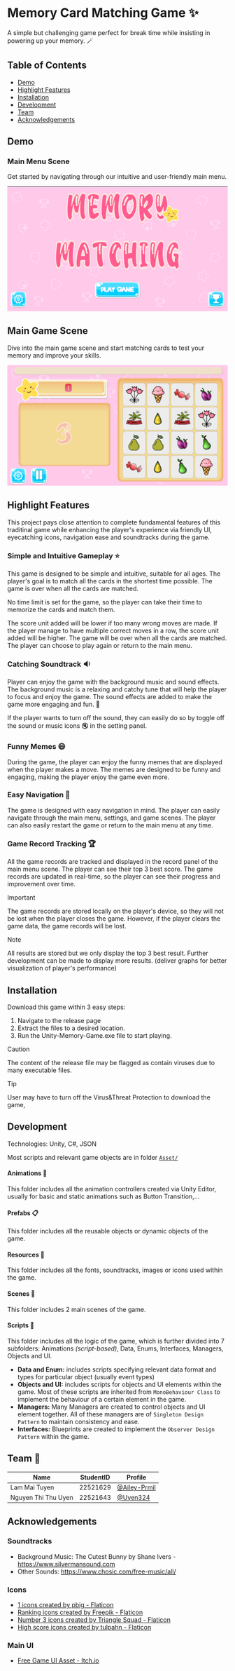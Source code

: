 # Memory Card Matching Game :sparkles:
A simple but challenging game perfect for break time while insisting in powering up your memory. :magic_wand:

## Table of Contents
- [Demo](#demo)
- [Highlight Features](#highlight-features)
- [Installation](#installation)
- [Development](#development)
- [Team]()
- [Acknowledgements](#acknowledgements)
## Demo
### Main Menu Scene
Get started by navigating through our intuitive and user-friendly main menu.

![Main Menu Scene](./images/main-menu-scene.png)

## Main Game Scene
Dive into the main game scene and start matching cards to test your memory and improve your skills.

![Main Game Scene](./images/main-game-scene.png)


## Highlight Features
This project pays close attention to complete fundamental features of this traditinal game while enhancing the player's experience via friendly UI, eyecatching icons, navigation ease and soundtracks during the game.
### Simple and Intuitive Gameplay :star:
This game is designed to be simple and intuitive, suitable for all ages. The player's goal is to match all the cards in the shortest time possible. The game is over when all the cards are matched. 

No time limit is set for the game, so the player can take their time to memorize the cards and match them. 

The score unit added will be lower if too many wrong moves are made. If the player manage to have multiple correct moves in a row, the score unit added will be higher. The game will be over when all the cards are matched. The player can choose to play again or return to the main menu.
### Catching Soundtrack :sound:
Player can enjoy the game with the background music and sound effects. The background music is a relaxing and catchy tune that will help the player to focus and enjoy the game. The sound effects are added to make the game more engaging and fun. :dancer:

If the player wants to turn off the sound, they can easily do so by toggle off the sound or music icons :mute: in the setting panel. 
### Funny Memes :smile:
During the game, the player can enjoy the funny memes that are displayed when the player makes a move. The memes are designed to be funny and engaging, making the player enjoy the game even more.
### Easy Navigation :mag_right:
The game is designed with easy navigation in mind. The player can easily navigate through the main menu, settings, and game scenes. The player can also easily restart the game or return to the main menu at any time.
### Game Record Tracking :trophy:
All the game records are tracked and displayed in the record panel of the main menu scene. The player can see their top 3 best score. The game records are updated in real-time, so the player can see their progress and improvement over time.
> [!IMPORTANT]
> The game records are stored locally on the player's device, so they will not be lost when the player closes the game. However, if the player clears the game data, the game records will be lost.

>[!NOTE]
> All results are stored but we only display the top 3 best result. Further development can be made to display more results. (deliver graphs for better visualization of player's performance)
## Installation
Download this game within 3 easy steps: 
1. Navigate to the release page
2. Extract the files to a desired location.
3. Run the Unity-Memory-Game.exe file to start playing.

> [!CAUTION]
> The content of the release file may be flagged as contain viruses due to many executable files. 

> [!TIP]
> User may have to turn off the Virus&Threat Protection to download the game,

## Development
Technologies: Unity, C#, JSON

Most scripts and relevant game objects are in folder [`Asset/`](./Asset)
#### **Animations** :dizzy:
This folder includes all the animation controllers created via Unity Editor, usually for basic and static animations such as Button Transition,...
#### **Prefabs** :clipboard:
This folder includes all the reusable objects or dynamic objects of the game.
#### **Resources** :gift:
This folder includes all the fonts, soundtracks, images or icons used within the game.
#### **Scenes** :book:
This folder includes 2 main scenes of the game.
#### **Scripts** :brain:
This folder includes all the logic of the game, which is further divided into 7 subfolders: Animations *(script-based)*, Data, Enums, Interfaces, Managers, Objects and UI.
  - **Data and Enum:** includes scripts specifying relevant data format and types for particular object (usually event types)
  - **Objects and UI:** includes scripts for objects and UI elements within the game. Most of these scripts are inherited from `MonoBehaviour Class` to implement  the behaviour of a certain element in the game.
  - **Managers:** Many Managers are created to control objects and UI element together. All of these managers are of `Singleton Design Pattern` to maintain consistency and ease.
  - **Interfaces:** Blueprints are created to implement the `Observer Design Pattern` within the game.

## Team :busts_in_silhouette:
| Name | StudentID | Profile |
| --- | --- | --- |
| Lam Mai Tuyen | 22521629 | [@Ailey-Prmil](https://github.com/Ailey-Prmil) |
|Nguyen Thi Thu Uyen | 22521643 | [@Uyen324](https://github.com/Uyen324) |

## Acknowledgements
### Soundtracks
- Background Music: The Cutest Bunny by Shane Ivers - https://www.silvermansound.com
- Other Sounds: https://www.chosic.com/free-music/all/

### Icons
- <a href="https://www.flaticon.com/free-icons/1" title="1 icons">1 icons created by pbig - Flaticon</a>
- <a href="https://www.flaticon.com/free-icons/ranking" title="ranking icons">Ranking icons created by Freepik - Flaticon</a>
- <a href="https://www.flaticon.com/free-icons/number-3" title="number 3 icons">Number 3 icons created by Triangle Squad - Flaticon</a>
- <a href="https://www.flaticon.com/free-icons/high-score" title="high score icons">High score icons created by tulpahn - Flaticon</a>

### Main UI
- [Free Game UI Asset - Itch.io](https://pzuh.itch.io/free-game-gui)
